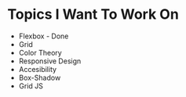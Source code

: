 # Topics I Want To Work On

  - Flexbox - Done
  - Grid
  - Color Theory
  - Responsive Design
  - Accesibility
  - Box-Shadow
  - Grid JS
